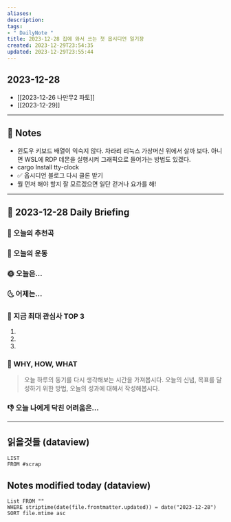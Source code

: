 ```yaml
---
aliases: 
description:
tags:
- " DailyNote "
title: 2023-12-28 집에 와서 쓰는 첫 옵시디언 일기장
created: 2023-12-29T23:54:35
updated: 2023-12-29T23:55:44
---
```


## 2023-12-28

- [[2023-12-26 나만무2 파토]] 
- [[2023-12-29]]

---

## 📝 Notes

- 윈도우 키보드 배열이 익숙지 않다. 차라리 리눅스 가상머신 위에서 살까 보다. 아니면 WSL에 RDP 데몬을 실행시켜 그래픽으로 들어가는 방법도 있겠다.  
- cargo Install tty-clock  
- ✅ 옵시디언 블로그 다시 클론 받기  
- 뭘 먼저 해야 할지 잘 모르겠으면 일단 걷거나 요가를 해!

---

## 📅 2023-12-28 Daily Briefing

### 🎵 오늘의 추천곡

### 🏃 오늘의 운동

### 🌞 오늘은...

### 🌜 어제는...

### 🧠 지금 최대 관심사 TOP 3

1. 
2. 
3. 

### 🚀 WHY, HOW, WHAT

> 오늘 하루의 동기를 다시 생각해보는 시간을 가져봅시다. 오늘의 신념, 목표를 달성하기 위한 방법, 오늘의 성과에 대해서 작성해봅시다.

### 👎 오늘 나에게 닥친 어려움은...

---

## 읽을것들 (dataview)

```dataview
LIST
FROM #scrap
```

## Notes modified today (dataview)

```dataview
List FROM "" 
WHERE striptime(date(file.frontmatter.updated)) = date("2023-12-28") 
SORT file.mtime asc
```
